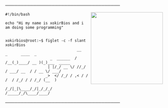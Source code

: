 
─────────────────────────────────────
</p>


<img align='right' src="https://cdn.discordapp.com/emojis/616023108586831891.png?v=1" width="230">

```shell
#!/bin/bash

echo "Hi my name is xokirBios and i am doing some programming"


xokirbios@root:~$ figlet -c -f slant xokirBios
                                __   _      ____  _           
                    _  ______  / /__(_)____/ __ )(_)___  _____
                   | |/_/ __ \/ //_/ / ___/ __  / / __ \/ ___/
                  _>  </ /_/ / ,< / / /  / /_/ / / /_/ (__  ) 
                 /_/|_|\____/_/|_/_/_/  /_____/_/\____/____/
```

─────────────────────────────────────





